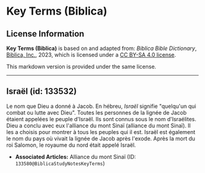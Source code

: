# Key Terms (Biblica)

## License Information

**Key Terms (Biblica)** is based on and adapted from: _Biblica Bible Dictionary_, [Biblica, Inc.](https://www.biblica.com/), 2023, which is licensed under a [CC BY-SA 4.0 license](https://creativecommons.org/licenses/by-sa/4.0/legalcode.en).

This markdown version is provided under the same license.



--------------------------------

## Israël (id: 133532)

Le nom que Dieu a donné à Jacob. En hébreu, *Israël* signifie "quelqu'un qui combat ou lutte avec Dieu". Toutes les personnes de la lignée de Jacob étaient appelées le peuple d'Israël. Ils sont connus sous le nom d'Israélites. Dieu a conclu avec eux l'alliance du mont Sinaï (alliance du mont Sinaï). Il les a choisis pour montrer à tous les peuples qui il est. Israël est également le nom du pays où vivait la lignée de Jacob après l'exode. Après la mort du roi Salomon, le royaume du nord était appelé Israël.

* **Associated Articles:** Alliance du mont Sinaï (ID: `133580@BiblicaStudyNotesKeyTerms`)

